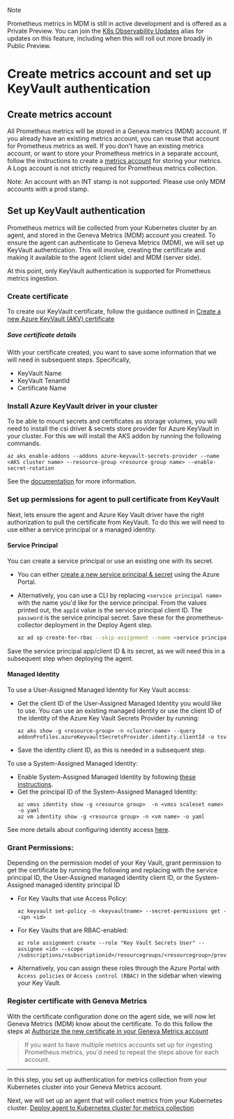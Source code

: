 > [!Note]
> Prometheus metrics in MDM is still in active development and is offered as a Private Preview. You can join the [K8s Observability Updates](https://idwebelements/GroupManagement.aspx?Group=K8sObsUpdates&Operation=join) alias for updates on this feature, including when this will roll out more broadly in Public Preview.

# Create metrics account and set up KeyVault authentication

## Create metrics account

All Prometheus metrics will be stored in a Geneva metrics (MDM) account. If you already have an existing metrics account, you can reuse that account for Prometheus metrics as well. If you don't have an existing metrics account, or want to store your Prometheus metrics in a separate account, follow the instructions to create a [metrics account](~/getting_started/v2/createaccounts_basic.md) for storing your metrics. A Logs account is not strictly required for Prometheus metrics collection.

Note: An account with an INT stamp is not supported. Please use only MDM accounts with a prod stamp.

## Set up KeyVault authentication

Prometheus metrics will be collected from your Kubernetes cluster by an agent, and stored in the Geneva Metrics (MDM) account you created. To ensure the agent can authenticate to Geneva Metrics (MDM), we will set up KeyVault authentication. This will involve, creating the certificate and making it available to the agent (client side) and MDM (server side).

At this point, only KeyVault authentication is supported for Prometheus metrics ingestion.  

### Create certificate

To create our KeyVault certificate, follow the guidance outlined in [Create a new Azure KeyVault (AKV) certificate](~/collect/authentication/keyvaultcreatecert.md)

##### Save certificate details

With your certificate created, you want to save some information that we will need in subsequent steps. Specifically,  

- KeyVault Name
- KeyVault TenantId
- Certificate Name 

### Install Azure KeyVault driver in your cluster

To be able to mount secrets and certificates as storage volumes, you will need to install the csi driver & secrets store provider for Azure KeyVault in your cluster.
For this we will install the AKS addon by running the following commands.

```shell
az aks enable-addons --addons azure-keyvault-secrets-provider --name <AKS cluster name> --resource-group <resource group name> --enable-secret-rotation
```

See the [documentation](https://docs.microsoft.com/en-us/azure/aks/csi-secrets-store-driver) for more information.

### Set up permissions for agent to pull certificate from KeyVault

Next, lets ensure the agent and Azure Key Vault driver have the right authorization to pull the certificate from KeyVault. To do this we will need to use either a service principal or a managed identity.

#### Service Principal

You can create a service principal or use an existing one with its secret.

* You can either [create a new service principal & secret](https://docs.microsoft.com/en-us/azure/active-directory/develop/howto-create-service-principal-portal) using the Azure Portal.

* Alternatively, you can use a CLI by replacing `<service principal name>` with the name you'd like for the service principal. From the values printed out, the `appId` value is the service principal client ID. The `password` is the service principal secret. Save these for the prometheus-collector deployment in the Deploy Agent step.

    ```bash
    az ad sp create-for-rbac --skip-assignment --name <service principal name>
    ```

Save the service principal app/client ID & its secret, as we will need this in a subsequent step when deploying the agent.

#### Managed Identity

To use a User-Assigned Managed Identity for Key Vault access:
* Get the client ID of the User-Assigned Managed Identity you would like to use. You can use an existing managed identity or use the client ID of the identity of the Azure Key Vault Secrets Provider by running:

  ```shell
  az aks show -g <resource-group> -n <cluster-name> --query addonProfiles.azureKeyvaultSecretsProvider.identity.clientId -o tsv
  ```
* Save the identity client ID, as this is needed in a subsequent step.

To use a System-Assigned Managed Identity:
* Enable System-Assigned Managed Identity by following [these instructions](https://docs.microsoft.com/en-us/azure/active-directory/managed-identities-azure-resources/qs-configure-cli-windows-vm#enable-system-assigned-managed-identity-on-an-existing-azure-vm).
* Get the principal ID of the System-Assigned Managed Identity:
  ```shell
  az vmss identity show -g <resource group>  -n <vmss scaleset name> -o yaml
  az vm identity show -g <resource group> -n <vm name> -o yaml
  ```

See more details about configuring identity access [here](https://docs.microsoft.com/en-us/azure/aks/csi-secrets-store-identity-access).

### Grant Permissions:
Depending on the permission model of your Key Vault, grant permission to get the certificate by running the following and replacing <id> with the service principal ID, the User-Assigned managed identity client ID, or the System-Assigned managed identity principal ID
* For Key Vaults that use Access Policy:

  ```shell
  az keyvault set-policy -n <keyvaultname> --secret-permissions get --spn <id>
  ```

* For Key Vaults that are RBAC-enabled:

  ```shell
  az role assignment create --role "Key Vault Secrets User" --assignee <id> --scope /subscriptions/<subscriptionid>/resourcegroups/<resourcegroup>/providers/Microsoft.KeyVault/vaults/<keyvaultname>
  ```
* Alternatively, you can assign these roles through the Azure Portal with `Access policies` or `Access control (RBAC)` in the sidebar when viewing your Key Vault.

### Register certificate with Geneva Metrics

With the certificate configuration done on the agent side, we will now let Geneva Metrics (MDM) know about the certificate. To do this follow the steps at [Authorize the new certificate in your Geneva Metrics account](~/collect/authentication/keyvaultmetricsauthorize.md)  
  
> If you want to have multiple metrics accounts set up for ingesting Prometheus metrics, you'd need to repeat the steps above for each account.  
  
--------------------------------------

In this step, you set up authentication for metrics collection from your Kubernetes cluster into your Geneva Metrics account.

Next, we will set up an agent that will collect metrics from your Kubernetes cluster. [Deploy agent to Kubernetes cluster for metrics collection](~/metrics/prometheus/PromMDMTutorial2DeployAgentHELM.md)
